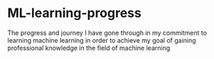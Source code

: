 # ML-learning-progress
The progress and journey I have gone through in my commitment to learning machine learning in order to achieve my goal of gaining professional knowledge in the field of machine learning
